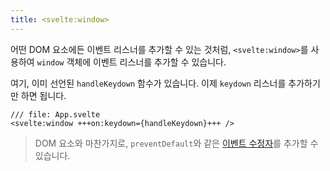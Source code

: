 ```yaml
---
title: <svelte:window>
---
```


어떤 DOM 요소에든 이벤트 리스너를 추가할 수 있는 것처럼, `<svelte:window>`를 사용하여 `window` 객체에 이벤트 리스너를 추가할 수 있습니다.

여기, 이미 선언된 `handleKeydown` 함수가 있습니다. 이제 `keydown` 리스너를 추가하기만 하면 됩니다.

```svelte
/// file: App.svelte
<svelte:window +++on:keydown={handleKeydown}+++ />
```

> DOM 요소와 마찬가지로, `preventDefault`와 같은 [이벤트 수정자](/tutorial/event-modifiers)를 추가할 수 있습니다.
